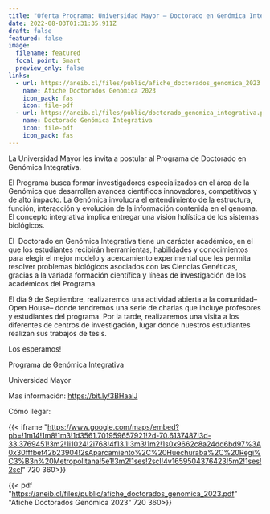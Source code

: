 ```yaml
---
title: "Oferta Programa: Universidad Mayor – Doctorado en Genómica Integrativa"
date: 2022-08-03T01:31:35.911Z
draft: false
featured: false
image:
  filename: featured
  focal_point: Smart
  preview_only: false
links:
  - url: https://aneib.cl/files/public/afiche_doctorados_genomica_2023.pdf
    name: Afiche Doctorados Genómica 2023
    icon_pack: fas
    icon: file-pdf
  - url: https://aneib.cl/files/public/doctorado_genomica_integrativa.pdf
    name: Doctorado Genómica Integrativa
    icon: file-pdf
    icon_pack: fas
---
```

La Universidad Mayor les invita a postular al Programa de Doctorado en Genómica Integrativa.

El Programa busca formar investigadores especializados en el área de la Genómica que desarrollen avances científicos innovadores, competitivos y de alto impacto. La Genómica involucra el entendimiento de la estructura, función, interacción y evolución de la información contenida en el genoma. El concepto integrativa implica entregar una visión holística de los sistemas biológicos.

El  Doctorado en Genómica Integrativa tiene un carácter académico, en el que los estudiantes recibirán herramientas, habilidades y conocimientos para elegir el mejor modelo y acercamiento experimental que les permita resolver problemas biológicos asociados con las Ciencias Genéticas, gracias a la variada formación científica y líneas de investigación de los académicos del Programa.

El día 9 de Septiembre, realizaremos una actividad abierta a la comunidad–Open House– donde tendremos una serie de charlas que incluye profesores y estudiantes del programa. Por la tarde, realizaremos una visita a los diferentes de centros de investigación, lugar donde nuestros estudiantes realizan sus trabajos de tesis. 

Los esperamos! 

Programa de Genómica Integrativa 

Universidad Mayor 

Mas información: <https://bit.ly/3BHaaiJ>

Cómo llegar:

{{< iframe "https://www.google.com/maps/embed?pb=!1m14!1m8!1m3!1d3561.701959657921!2d-70.6137487!3d-33.3769451!3m2!1i1024!2i768!4f13.1!3m3!1m2!1s0x9662c8a24dd6bd97%3A0x30fffbef42b23904!2sAparcamiento%2C%20Huechuraba%2C%20Regi%C3%B3n%20Metropolitana!5e1!3m2!1ses!2scl!4v1659504376423!5m2!1ses!2scl" 720 360>}}

{{< pdf "https://aneib.cl/files/public/afiche_doctorados_genomica_2023.pdf" "Afiche Doctorados Genómica 2023" 720 360>}}